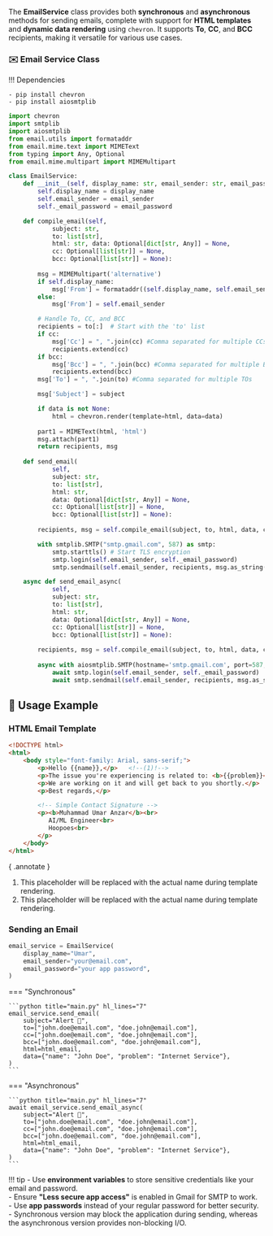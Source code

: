 The **EmailService** class provides both **synchronous** and **asynchronous** methods for sending emails, complete with support for **HTML templates** and **dynamic data rendering** using `chevron`. It supports **To**, **CC**, and **BCC** recipients, making it versatile for various use cases.

### ✉️ Email Service Class

!!! Dependencies

    - pip install chevron
    - pip install aiosmtplib

```python title="email_service.py"
import chevron
import smtplib
import aiosmtplib
from email.utils import formataddr
from email.mime.text import MIMEText
from typing import Any, Optional
from email.mime.multipart import MIMEMultipart

class EmailService:
    def __init__(self, display_name: str, email_sender: str, email_password: str) -> None:
        self.display_name = display_name
        self.email_sender = email_sender
        self._email_password = email_password

    def compile_email(self, 
            subject: str, 
            to: list[str], 
            html: str, data: Optional[dict[str, Any]] = None, 
            cc: Optional[list[str]] = None, 
            bcc: Optional[list[str]] = None):
        
        msg = MIMEMultipart('alternative')
        if self.display_name:
            msg['From'] = formataddr((self.display_name, self.email_sender))
        else:
            msg['From'] = self.email_sender

        # Handle To, CC, and BCC
        recipients = to[:]  # Start with the 'to' list
        if cc:
            msg['Cc'] = ", ".join(cc) #Comma separated for multiple CCs
            recipients.extend(cc)
        if bcc:
            msg['Bcc'] = ", ".join(bcc) #Comma separated for multiple BCCs
            recipients.extend(bcc)
        msg['To'] = ", ".join(to) #Comma separated for multiple TOs

        msg['Subject'] = subject

        if data is not None:
            html = chevron.render(template=html, data=data)
        
        part1 = MIMEText(html, 'html')
        msg.attach(part1)
        return recipients, msg
    
    def send_email(
            self, 
            subject: str, 
            to: list[str], 
            html: str, 
            data: Optional[dict[str, Any]] = None, 
            cc: Optional[list[str]] = None, 
            bcc: Optional[list[str]] = None):
        
        recipients, msg = self.compile_email(subject, to, html, data, cc, bcc)

        with smtplib.SMTP("smtp.gmail.com", 587) as smtp:
            smtp.starttls() # Start TLS encryption
            smtp.login(self.email_sender, self._email_password)
            smtp.sendmail(self.email_sender, recipients, msg.as_string())

    async def send_email_async(
            self, 
            subject: str, 
            to: list[str], 
            html: str, 
            data: Optional[dict[str, Any]] = None, 
            cc: Optional[list[str]] = None, 
            bcc: Optional[list[str]] = None):
        
        recipients, msg = self.compile_email(subject, to, html, data, cc, bcc)
        
        async with aiosmtplib.SMTP(hostname='smtp.gmail.com', port=587, start_tls=True) as smtp:
            await smtp.login(self.email_sender, self._email_password)
            await smtp.sendmail(self.email_sender, recipients, msg.as_string())
```


## 📝 Usage Example  

### HTML Email Template  

```html title="template.html" hl_lines="4 5"
<!DOCTYPE html>
<html>
    <body style="font-family: Arial, sans-serif;">
        <p>Hello {{name}},</p>   <!--(1)!--> 
        <p>The issue you're experiencing is related to: <b>{{problem}}</b>.</p> <!--(2)!--> 
        <p>We are working on it and will get back to you shortly.</p>
        <p>Best regards,</p>

        <!-- Simple Contact Signature -->
        <p><b>Muhammad Umar Anzar</b><br>
           AI/ML Engineer<br>
           Hoopoes<br>
        </p>
    </body>
</html>
```
{ .annotate }

1. This placeholder will be replaced with the actual name during template rendering.
2. This placeholder will be replaced with the actual name during template rendering.


### Sending an Email

```python title="main.py" 
email_service = EmailService(
    display_name="Umar",
    email_sender="your@email.com",
    email_password="your app password",
)
```

=== "Synchronous" 

    ```python title="main.py" hl_lines="7"
    email_service.send_email(
        subject="Alert 🚨",
        to=["john.doe@email.com", "doe.john@email.com"],
        cc=["john.doe@email.com", "doe.john@email.com"],
        bcc=["john.doe@email.com", "doe.john@email.com"],
        html=html_email,
        data={"name": "John Doe", "problem": "Internet Service"},
    )
    ```

=== "Asynchronous"

    ```python title="main.py" hl_lines="7"
    await email_service.send_email_async(
        subject="Alert 🚨",
        to=["john.doe@email.com", "doe.john@email.com"],
        cc=["john.doe@email.com", "doe.john@email.com"],
        bcc=["john.doe@email.com", "doe.john@email.com"],
        html=html_email,
        data={"name": "John Doe", "problem": "Internet Service"},
    )
    ```


!!! tip
    - Use **environment variables** to store sensitive credentials like your email and password.  
    - Ensure **"Less secure app access"** is enabled in Gmail for SMTP to work.  
    - Use **app passwords** instead of your regular password for better security.  
    - Synchronous version may block the application during sending, whereas the asynchronous version provides non-blocking I/O.
